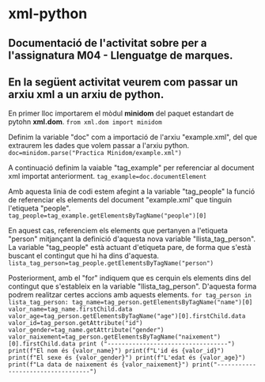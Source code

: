 # xml-python
## Documentació de l'activitat sobre <minidom> per a l'assignatura M04 - Llenguatge de marques.
## En la següent activitat veurem com passar un arxiu xml a un arxiu de python.

En primer lloc importarem el mòdul **minidom** del paquet estandart de pytohn **xml.dom**.
```from xml.dom import minidom```

Definim la variable "doc" com a importació de l'arxiu "example.xml", del que extraurem les dades que volem passar a l'arxiu python.
`doc=minidom.parse("Practica Minidom/example.xml")`

A continuació definim la vaiable "tag_example" per referenciar al document xml importat anteriorment. 
`tag_example=doc.documentElement`

Amb aquesta linia de codi estem afegint a la variable "tag_people" la funció de referenciar els elements del document "example.xml" que tinguin l'etiqueta "people".
`tag_people=tag_example.getElementsByTagName("people")[0]`

En aquest cas, referenciem els elements que pertanyen a l'etiqueta "person" mitjançant la definició d'aquesta nova variable "llista_tag_person". La variable "tag_people" està actuant d'etiqueta pare, de forma que s'està buscant el contingut que hi ha dins d'aquesta.
`lista_tag_person=tag_people.getElementsByTagName("person")`

Posteriorment, amb el "for" indiquem que es cerquin els elements dins del contingut que s'estableix en la variable "llista_tag_person". D'aquesta forma podrem realitzar certes accions amb aquests elements. 
`for tag_person in lista_tag_person:
    tag_name=tag_person.getElementsByTagName("name")[0]
    valor_name=tag_name.firstChild.data
    valor_age=tag_person.getElementsByTagName("age")[0].firstChild.data
    valor_id=tag_person.getAttribute("id")
    valor_gender=tag_name.getAttribute("gender")
    valor_naixement=tag_person.getElementsByTagName("naixement")[0].firstChild.data
    print ("----------------------------------")
    print(f"El nom és {valor_name}")
    print(f"L'id és {valor_id}")
    print(f"El sexe és {valor_gender}")
    print(f"L'edat és {valor_age}")
    print(f"La data de naixement és {valor_naixement}")
    print("----------------------------------")`
